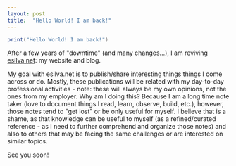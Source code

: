 ```yaml
---
layout: post
title:  "Hello World! I am back!"
---
```


```scala
print("Hello World! I am back!")
```

After a few years of "downtime" (and many changes...), I am reviving [esilva.net](http://esilva.net): my website and blog.

My goal with esilva.net is to publish/share interesting things things I come across or do. Mostly, these publications will be related with my day-to-day professional activities - note: these will always be my own opinions, not the ones from my employer. Why am I doing this? Because I am a long time note taker (love to document things I read, learn, observe, build, etc.), however, those notes tend to "get lost" or be only useful for myself. I believe that is a shame, as that knowledge can be useful to myself (as a refined/curated reference - as I need to further comprehend and organize those notes) and also to others that may be facing the same challenges or are interested on similar topics.

See you soon!